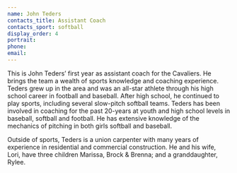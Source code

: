 ```yaml
---
name: John Teders
contacts_title: Assistant Coach
contacts_sport: softball
display_order: 4
portrait:
phone:
email:
---
```


This is John Teders’ first year as assistant coach for the Cavaliers. He brings the team a wealth of sports knowledge and coaching experience. Teders grew up in the area and was an all-star athlete through his high school career in football and baseball. After high school, he continued to play sports, including several slow-pitch softball teams. Teders has been involved in coaching for the past 20-years at youth and high school levels in baseball, softball and football. He has extensive knowledge of the mechanics of pitching in both girls softball and baseball.

Outside of sports, Teders is a union carpenter with many years of experience in residential and commercial construction. He and his wife, Lori, have three children Marissa, Brock & Brenna; and a granddaughter, Rylee.
